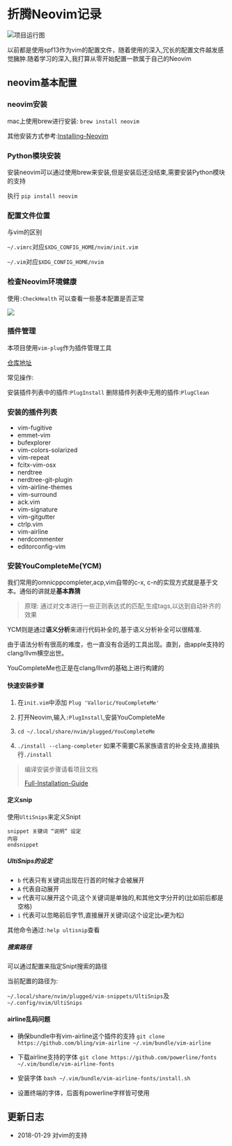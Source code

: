# 折腾Neovim记录

![项目运行图](http://static.caogfw.cn/JohnTrump/2017-05-21-105256.jpg)

以前都是使用spf13作为vim的配置文件，随着使用的深入,冗长的配置文件越发感觉臃肿.随着学习的深入,我打算从零开始配置一款属于自己的Neovim

## neovim基本配置

### neovim安装

mac上使用brew进行安装:
`brew install neovim`

其他安装方式参考:[Installing-Neovim](https://github.com/neovim/neovim/wiki/Installing-Neovim)

### Python模块安装

安装neovim可以通过使用brew来安装,但是安装后还没结束,需要安装Python模块的支持

执行 `pip install neovim`

### 配置文件位置

与vim的区别

`~/.vimrc`对应`$XDG_CONFIG_HOME/nvim/init.vim`

`~/.vim`对应`$XDG_CONFIG_HOME/nvim`

### 检查Neovim环境健康

使用`:CheckHealth` 可以查看一些基本配置是否正常

![](http://static.caogfw.cn/JohnTrump/2017-05-20-123211.jpg)

### 插件管理

本项目使用`vim-plug`作为插件管理工具

[仓库地址](https://github.com/junegunn/vim-plug)

常见操作:

安装插件列表中的插件:`PlugInstall`
删除插件列表中无用的插件:`PlugClean`

### 安装的插件列表

- vim-fugitive
- emmet-vim
- bufexplorer
- vim-colors-solarized
- vim-repeat
- fcitx-vim-osx
- nerdtree
- nerdtree-git-plugin
- vim-airline-themes
- vim-surround
- ack.vim
- vim-signature
- vim-gitgutter
- ctrlp.vim
- vim-airline
- nerdcommenter
- editorconfig-vim

### 安装YouCompleteMe(YCM)

我们常用的omnicppcompleter,acp,vim自带的c-x, c-n的实现方式就是基于文本。通俗的讲就是**基本靠猜**

> 原理: 通过对文本进行一些正则表达式的匹配,生成tags,以达到自动补齐的效果



YCM则是通过**语义分析**来进行代码补全的,基于语义分析补全可以很精准.

由于语法分析有很高的难度，也一直没有合适的工具出现。直到，由apple支持的clang/llvm横空出世。

YouCompleteMe也正是在clang/llvm的基础上进行构建的

#### 快速安装步骤

1. 在`init.vim`中添加 `Plug 'Valloric/YouCompleteMe'
`

2. 打开Neovim,输入`:PlugInstall`,安装YouCompleteMe

3. `cd ~/.local/share/nvim/plugged/YouCompleteMe`


4. `./install --clang-completer`
如果不需要C系家族语言的补全支持,直接执行`./install`

> 编译安装步骤请看项目文档
> 
> [Full-Installation-Guide](https://github.com/Valloric/YouCompleteMe#full-installation-guide)

#### 定义snip

使用`UltiSnips`来定义Snipt

```
snippet 关键词 “说明” 设定
内容
endsnippet
```

##### UltiSnips的设定

- `b` 代表只有关键词出现在行首的时候才会被展开
- `A` 代表自动展开
- `w` 代表可以展开这个词,这个关键词是单独的,和其他文字分开的(比如前后都是空格)
- `i` 代表可以忽略前后字节,直接展开关键词(这个设定比`w`更为松)

其他命令通过`:help ultisnip`查看

##### 搜索路径

可以通过配置来指定Snipt搜索的路径

当前配置的路径为:


`~/.local/share/nvim/plugged/vim-snippets/UltiSnips`及` ~/.config/nvim/UltiSnips `

#### airline乱码问题

- 确保bundle中有vim-airline这个插件的支持
  `git clone https://github.com/bling/vim-airline ~/.vim/bundle/vim-airline`

- 下载airline支持的字体
  `git clone https://github.com/powerline/fonts ~/.vim/bundle/vim-airline-fonts`

- 安装字体
  `bash ~/.vim/bundle/vim-airline-fonts/install.sh`

- 设置终端的字体，后面有powerline字样皆可使用

## 更新日志

- 2018-01-29 对vim的支持